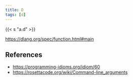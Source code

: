 ```yaml
---
title: D
tags: [d]
---
```


{{< s "a.d" >}}

<https://dlang.org/spec/function.html#main>

## References

- <https://programming-idioms.org/idiom/60>
- <https://rosettacode.org/wiki/Command-line_arguments>
